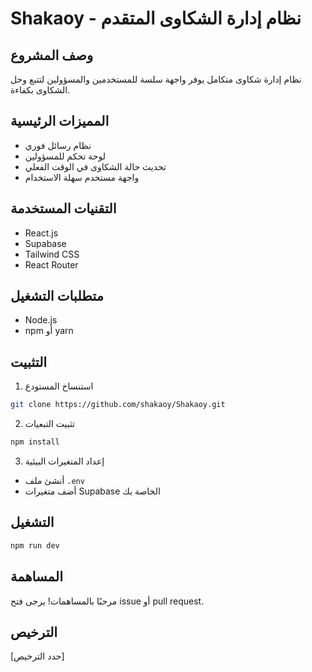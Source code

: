 # Shakaoy - نظام إدارة الشكاوى المتقدم

## وصف المشروع
نظام إدارة شكاوى متكامل يوفر واجهة سلسة للمستخدمين والمسؤولين لتتبع وحل الشكاوى بكفاءة.

## المميزات الرئيسية
- نظام رسائل فوري
- لوحة تحكم للمسؤولين
- تحديث حالة الشكاوى في الوقت الفعلي
- واجهة مستخدم سهلة الاستخدام

## التقنيات المستخدمة
- React.js
- Supabase
- Tailwind CSS
- React Router

## متطلبات التشغيل
- Node.js
- npm أو yarn

## التثبيت
1. استنساخ المستودع
```bash
git clone https://github.com/shakaoy/Shakaoy.git
```

2. تثبيت التبعيات
```bash
npm install
```

3. إعداد المتغيرات البيئية
- أنشئ ملف `.env`
- أضف متغيرات Supabase الخاصة بك

## التشغيل
```bash
npm run dev
```

## المساهمة
مرحبًا بالمساهمات! يرجى فتح issue أو pull request.

## الترخيص
[حدد الترخيص]
